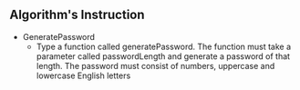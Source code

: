 ## Algorithm's Instruction

- GeneratePassword
    - Type a function called generatePassword. The function must take a parameter called passwordLength and generate a password of that length. The password must consist of numbers, uppercase and lowercase English letters